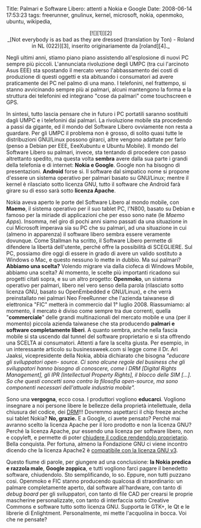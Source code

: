 Title: Palmari e Software Libero: attenti a Nokia e Google
Date:  2008-06-14 17:53:23
tags: freerunner, gnulinux, kernel, microsoft, nokia, openmoko, ubuntu, wikipedia,

<center>[![][1]][2]<br>_[Not everybody is as bad as they are dressed (translation by Ton)
- Roland in NL (022)][3], inserito originariamente da [roland][4]._</center>

Negli ultimi anni, stiamo piano piano assistendo all'esplosione di nuovi PC
sempre più piccoli. L'annunciata rivoluzione degli UMPC (tra cui l'arcinoto
Asus EEE) sta spostando il mercato verso l'abbassamento dei costi di
produzione di questi oggetti e sta abituando i consumatori ad avere
praticamente dei PC nel palmo di una mano. I telefonini, nel frattempo, si
stanno avvicinando sempre più ai palmari, alcuni mantengono la forma e la
struttura dei telefonini ed integrano "cose da palmari" come touchscreen e
GPS.

In sintesi, tutto lascia pensare che in futuro i PC portatili saranno
sostituiti dagli UMPC e i telefonini dai palmari. La rivoluzione mobile sta
procedendo a passi da gigante, ed il mondo del Software Libero ovviamente non
resta a guardare. Per gli UMPC il problema non è grosso, di solito quasi tutte
le distribuzioni GNU/Linux possono girarci, altre vengono adattate per farlo
(penso a Debian per EEE, EeeXubuntu e Ubuntu Mobile). Il mondo del Software
Libero su palmari, invece, sta tentando di procedere con passo altrettanto
spedito, ma questa volta **sembra** avere dalla sua parte i grandi della
telefonia e di internet: **Nokia e Google**. Google non ha bisogno di
presentazioni. **Android** forse si. Il software dal simpatico nome si propone
d'essere un sistema operativo per palmari basato su GNU/Linux; mentre il
kernel è rilasciato sotto licenza GNU, tutto il software che Android farà
girare su di esso sarà sotto **licenza Apache**.


Nokia aveva aperto le porte
del Software Libero al mondo mobile, con **Maemo**, il sistema operativo per
il suo tablet PC, l'N800, basato su Debian e famoso per la miriade di
applicazioni che per esso sono nate (le _Maemo Apps_). Insomma, nel giro di
pochi anni siamo passati da una situazione in cui Microsoft imperava sia su PC
che su palmari, ad una situazione in cui (almeno in apparenza) il software
libero sembra essere veramente dovunque. Come Stallman ha scritto, il Software
Libero permette di difendere la libertà dell'utente, perché offre la
possibilità di SCEGLIERE. Sul PC, possiamo dire oggi di essere in grado di
avere un valido sostituto a Windows o Mac, e questo nessuno lo mette in
dubbio. Ma sui palmari? **Abbiamo una scelta?** Volendo migrare via dalla
ciofeca di Windows Mobile, abbiamo una scelta? Al momento, le scelte più
importanti ricadono sui progetti citati sopra, e su un altro progetto:
**Openmoko**, un sistema operativo per palmari, libero nel vero senso della
parola (rilasciato sotto licenza GNU, basato su OpenEmbedded e GNU/Linux), e
che verrà preinstallato nei palmari Neo FreeRunner che l'azienda taiwanese di
elettronica "FIC" metterà in commercio dal 1° luglio 2008. Riassumiamo: al
momento, il mercato è diviso come sempre tra due correnti, quella
"**commerciale**" delle grandi multinazionali del mercato mobile e una (per il
momento) piccola azienda taiwanese che sta producendo **palmari e software
completamente liberi**. A quanto sembra, anche nella fascia mobile si sta
uscendo dal tunnel del software proprietario e si sta offrendo una SCELTA ai
consumatori. Attenti a fare la scelta giusta. Per esempio, in un interessante
articolo su businessweek.com si legge come il Dr. Ari Jaaksi, vicepresidente
della Nokia, abbia dichiarato che bisogna _"educare gli sviluppatori open-
source. Ci sono alcune regole del business che gli sviluppatori hanno bisogno
di conoscere, come i DRM [_Digital Rights Management_], gli IPR [_Intellectual
Property Rights_], il blocco delle SIM [...]. So che questi concetti sono
contro la filosofia open-source, ma sono componenti necessari dell'attuale
industria mobile"._


Sono una **vergogna**, ecco cosa. I produttori vogliono
**educarci**. Vogliono insegnare a noi persone libere le bellezze della
proprietà intellettuale, della chiusura del codice, dei [DRM][5]!!! Dovremmo
aspettarci il chip freeze anche sui tablet Nokia? **No, grazie.** E a Google,
ci avete pensato? Perché mai avranno scelto la licenza Apache per il loro
prodotto e non la licenza GNU? Perché la licenza Apache, pur essendo una
licenza per software libero, non e copyleft, e permette di poter [chiudere il
codice rendendolo proprietario][6]. Bella conquista. Per fortuna, almeno la
Fondazione GNU ci viene incontro dicendo che la licenza Apache2 è [compatibile
con la licenza GNU v3][7].


Questo fiume di parole, per giungere ad una
conclusione: **la Nokia predica e razzola male**, **Google zoppica**, e tutti
vogliono farci pagare il benedetto software, chiudendolo. Sto semplificando,
lo so. Eppure, non tutti puzzano cosi. Openmoko e FIC stanno producendo
qualcosa di straordinario: un palmare completamente aperto, dal software
all'hardware, con tanto di _debug board_ per gli sviluppatori, con tanto di file
CAD per crearsi le proprie mascherine personalizzate, con tanto di interfaccia
sotto Creative Commons e software tutto sotto licenza GNU. Supporta le GTK+,
le Qt e le librerie di Enlightment. Personalmente, mi mette l'acquolina in
bocca. Voi che ne pensate?

   [1]: http://dl.dropbox.com/u/369614/blog/img_red/266111504_6f5143fd4a.jpg

   [2]: http://www.flickr.com/photos/roland/266111504/

   [3]: http://www.flickr.com/photos/roland/266111504/

   [4]: http://www.flickr.com/people/roland/

   [5]: http://it.wikipedia.org/wiki/Digital_rights_management

   [6]: http://arstechnica.com/news.ars/post/20071106-why-google-chose-the-apache-software-license-over-gplv2.html

   [7]: http://en.wikipedia.org/wiki/Apache_License
